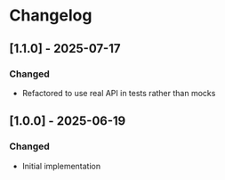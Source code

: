 # Changelog

## [1.1.0] - 2025-07-17

### Changed

- Refactored to use real API in tests rather than mocks

## [1.0.0] - 2025-06-19

### Changed

- Initial implementation